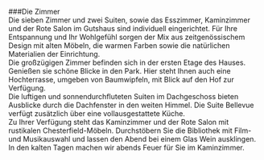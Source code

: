 ###Die Zimmer  
Die sieben Zimmer und zwei Suiten, sowie das Esszimmer, Kaminzimmer und der Rote Salon im Gutshaus sind individuell eingerichtet. Für Ihre Entspannung und Ihr Wohlgefühl sorgen der Mix aus zeitgenössischem Design mit alten Möbeln, die warmen Farben sowie die natürlichen Materialien der Einrichtung.  
Die großzügigen Zimmer befinden sich in der ersten Etage des Hauses. Genießen sie schöne Blicke in den Park. Hier steht Ihnen auch eine Hochterrasse, umgeben von Baumwipfeln, mit Blick auf den Hof zur Verfügung.  
Die luftigen und sonnendurchfluteten Suiten im Dachgeschoss bieten Ausblicke durch die Dachfenster in den weiten Himmel. Die Suite Bellevue verfügt zusätzlich über eine vollausgestattete Küche.  
Zu Ihrer Verfügung steht das Kaminzimmer und der Rote Salon mit rustikalen Chesterfield-Möbeln. Durchstöbern Sie die Bibliothek mit Film- und Musikauswahl und lassen den Abend bei einem Glas Wein ausklingen.  
In den kalten Tagen machen wir abends Feuer für Sie im Kaminzimmer.  
